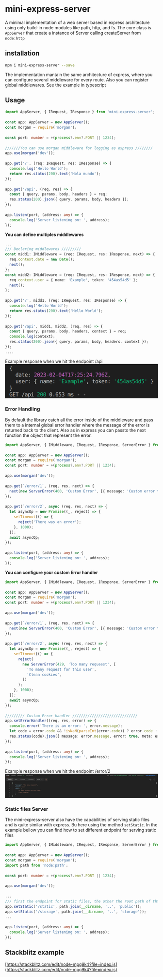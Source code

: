 # mini-express-server

A minimal implementation of a web server based in express architecture using only build-in node modules like path, http, and fs. The core class is `AppServer` that create a instance of Server calling createServer from `node:http`

## installation

```sh
npm i mini-express-server --save
```

The implementation mantain the same architecture of express, where you can configure several middleware for every route. Also you can register global middlewares. See the example in typescript

## Usage

```TypeScript
import AppServer, { IRequest, IResponse } from 'mini-express-server';

const app: AppServer = new AppServer();
const morgan = require('morgan');

const port: number = +(process?.env?.PORT || 1234);

///////You can use morgan middleware for logging as express ////////
app.use(morgan('dev'));

app.get('/', (req: IRequest, res: IResponse) => {
  console.log('Hello World');
  return res.status(200).text('Hola mundo');
});

app.get('/api', (req, res) => {
  const { query, params, body, headers } = req;
  res.status(200).json({ query, params, body, headers });
});

app.listen(port, (address: any) => {
  console.log('Server listening on: ', address);
});

```

**You can define multiples middlewares**

```TypeScript
...
/// Declaring middlewares /////////
const midd1: IMiddleware = (req: IRequest, res: IResponse, next) => {
  req.context.date = new Date();
  next();
};
const midd2: IMiddleware = (req: IRequest, res: IResponse, next) => {
  req.context.user = { name: 'Example', token: '454as54d5' };
  next();
};

app.get('/', midd1, (req: IRequest, res: IResponse) => {
  console.log('Hello World');
  return res.status(200).text('Hello World');
});

app.get('/api', midd1, midd2, (req, res) => {
  const { query, params, body, headers, context } = req;
  console.log(context);
  res.status(200).json({ query, params, body, headers, context });
});
....
```

Example response when we hit the endpoint /api
<img  src="./images/res-1.png"/>

### Error Handling

By default the library catch all the error inside of the middleware and pass them to a internal global error handler where the message of the error is returned back to the client. Also as in express you can passto the next function the object that represent the error.

```TypeScript
import AppServer, { IMiddleware, IRequest, IResponse, ServerError } from 'mini-express-server';

const app: AppServer = new AppServer();
const morgan = require('morgan');
const port: number = +(process?.env?.PORT || 1234);

app.use(morgan('dev'));

app.get(`/error/1`, (req, res, next) => {
  next(new ServerError(400, 'Custom Error', [{ message: 'Custom error to test' }]));
});

app.get(`/error/2`, async (req, res, next) => {
  let asyncOp = new Promise((_, reject) => {
    setTimeout(() => {
      reject('There was an error');
    }, 1000);
  });
  await asyncOp;
});

app.listen(port, (address: any) => {
  console.log('Server listening on: ', address);
});
```

**You can configure your custom Error handler**

```TypeScript
import AppServer, { IMiddleware, IRequest, IResponse, ServerError } from 'mini-express-server';

const app: AppServer = new AppServer();
const morgan = require('morgan');
const port: number = +(process?.env?.PORT || 1234);

app.use(morgan('dev'));

app.get(`/error/1`, (req, res, next) => {
  next(new ServerError(400, 'Custom Error', [{ message: 'Custom error to test' }]));
});

app.get(`/error/2`, async (req, res, next) => {
  let asyncOp = new Promise((_, reject) => {
    setTimeout(() => {
      reject(
        new ServerError(429, 'Too many requeest', [
          'To many request for this user',
          'Clean cookies',
        ])
      );
    }, 1000);
  });
  await asyncOp;
});

///////// Custom Error handler //////////////////////////////
app.setErrorHandler((req, res, error) => {
  console.error('There is an error: ', error.message);
  let code = error.code && !isNaN(parseInt(error.code)) ? error.code : 500;
  res.status(code).json({ message: error.message, error: true, meta: error.meta });
});

app.listen(port, (address: any) => {
  console.log('Server listening on: ', address);
});
```

Example response when we hit the endpoint /error/2
<img  src="./images/res-2.png"/>

### Static files Server

The mini-express-server also have the capabilities of serving static files and is quite similar with express. Bu here using the method `setStatic`. In the example bellow you can find how to set different endpoint for serving static files

```TypeScript
import AppServer, { IMiddleware, IRequest, IResponse, ServerError } from 'mini-express-server';

const app: AppServer = new AppServer();
const morgan = require('morgan');
import path from 'node:path';

const port: number = +(process?.env?.PORT || 1234);

app.use(morgan('dev'));

...
/// first the endpoint for static files, the other the root path of thte directory that contain the files
app.setStatic('/static', path.join(__dirname, '..', 'public'));
app.setStatic('/storage', path.join(__dirname, '..', 'storage'));
...

app.listen(port, (address: any) => {
  console.log('Server listening on: ', address);
});

```

## Stackblitz example

[https://stackblitz.com/edit/node-mpg9k4?file=index.js](https://stackblitz.com/edit/node-mpg9k4?file=index.js)

